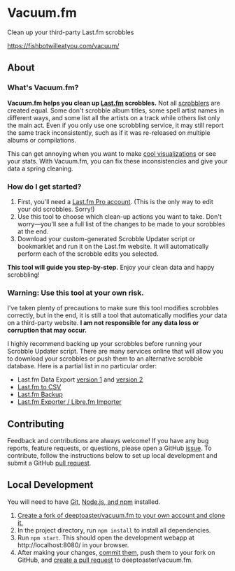 # Vacuum.fm

Clean up your third-party Last.fm scrobbles

https://fishbotwilleatyou.com/vacuum/

## About

### What's Vacuum.fm?

**Vacuum.fm helps you clean up [Last.fm](https://last.fm/) scrobbles.** Not all
[scrobblers](https://support.last.fm/t/more-ways-to-scrobble/192) are created
equal. Some don't scrobble album titles, some spell artist names in different
ways, and some list all the artists on a track while others list only the main
act. Even if you only use one scrobbling service, it may still report the same
track inconsistently, such as if it was re-released on multiple albums or
compilations.

This can get annoying when you want to make [cool
visualizations](https://www.reddit.com/r/lastfm/comments/e686jf/still_working_stats_tools/)
or see your stats. With Vacuum.fm, you can fix these inconsistencies and give
your data a spring cleaning.

### How do I get started?

1.  First, you'll need a [Last.fm Pro account](https://www.last.fm/pro). (This
    is the only way to edit your old scrobbles. Sorry!)
2.  Use this tool to choose which clean-up actions you want to take. Don't
    worry&mdash;you'll see a full list of the changes to be made to your
    scrobbles at the end.
3.  Download your custom-generated Scrobble Updater script or bookmarklet and
    run it on the Last.fm website. It will automatically perform each of the
    scrobble edits you selected.

**This tool will guide you step-by-step.** Enjoy your clean data and happy
scrobbling!

### Warning: Use this tool at your own risk.

I've taken plenty of precautions to make sure this tool modifies scrobbles
correctly, but in the end, it is still a tool that automatically modifies
_your_ data on a third-party website. **I am not responsible for any data loss
or corruption that may occur.**

I highly recommend backing up your scrobbles before running your Scrobble
Updater script. There are many services online that will allow you to download
your scrobbles or push them to an alternative scrobble database. Here is a
partial list in no particular order:

- Last.fm Data Export [version 1](http://mainstream.ghan.nl/scrobbles.html)
  and [version 2](https://lastfm.ghan.nl/export/)
- [Last.fm to CSV](https://benjaminbenben.com/lastfm-to-csv/)
- [Last.fm Backup](https://musilytics.azurewebsites.net/LastFm/Backup)
- [Last.fm Exporter / Libre.fm
  Importer](https://digitalheir.github.io/lastfm-to-librefm-exporter/)

## Contributing

Feedback and contributions are always welcome! If you have any bug reports,
feature requests, or questions, please open a GitHub
[issue](https://github.com/deeptoaster/vacuum.fm/issues). To contribute, follow
the instructions below to set up local development and submit a GitHub [pull
request](https://github.com/deeptoaster/vacuum.fm/pulls).

## Local Development

You will need to have [Git](https://git-scm.com/doc), [Node.js, and
npm](https://docs.npmjs.com/downloading-and-installing-node-js-and-npm)
installed.

1.  [Create a fork of deeptoaster/vacuum.fm to your own account and clone
    it.](https://help.github.com/en/articles/fork-a-repo)
2.  In the project directory, run `npm install` to install all dependencies.
3.  Run `npm start`. This should open the development webapp at
    http://localhost:8080/ in your browser.
4.  After making your changes, [commit
    them](https://git-scm.com/docs/gittutorial#_making_changes), push them to
    your fork on GitHub, and [create a pull
    request](https://help.github.com/en/articles/creating-a-pull-request-from-a-fork)
    to deeptoaster/vacuum.fm.
